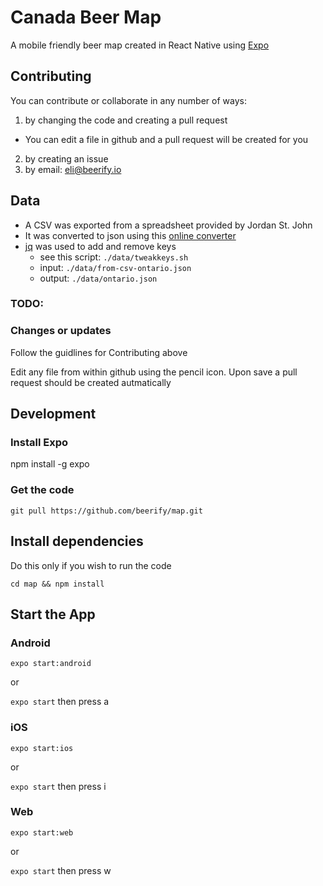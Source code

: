 # Canada Beer Map

A mobile friendly beer map created in React Native using [Expo](https://expo.io/)

## Contributing

You can contribute or collaborate in any number of ways:

1) by changing the code and creating a pull request
  - You can edit a file in github and a pull request will be created for you
2) by creating an issue
3) by email: eli@beerify.io


## Data
- A CSV was exported from a spreadsheet provided by Jordan St. John
- It was converted to json using this [online converter](https://csvjson.com/csv2json)
- [jq](https://github.com/stedolan/jq/wiki/Installation) was used to add and remove keys
  - see this script: `./data/tweakkeys.sh`
  - input: `./data/from-csv-ontario.json`
  - output: `./data/ontario.json`

### TODO: 

### Changes or updates

Follow the guidlines for Contributing above

Edit any file from within github using the pencil icon. Upon save a pull request should be created autmatically


## Development

### Install Expo
npm install -g expo

### Get the code
`git pull https://github.com/beerify/map.git`

## Install dependencies
Do this only if you wish to run the code

`cd map && npm install`


## Start the App
### Android
`expo start:android`

or

`expo start` then press a

### iOS
`expo start:ios`

or

`expo start` then press i

### Web
`expo start:web`

or

`expo start` then press w